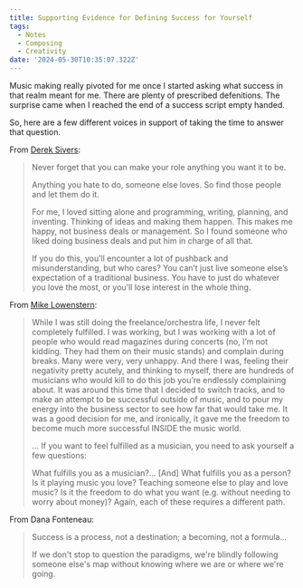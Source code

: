 ```yaml
---
title: Supporting Evidence for Defining Success for Yourself
tags:
  - Notes
  - Composing
  - Creativity
date: '2024-05-30T10:35:07.322Z'
---
```


Music making really pivoted for me once I started asking what success in that realm meant for me. There are plenty of prescribed defenitions. The surprise came when I reached the end of a success script empty handed.

So, here are a few different voices in support of taking the time to answer that question.

From [Derek Sivers](https://sive.rs/ayw7):

> Never forget that you can make your role anything you want it to be.
>
> Anything you hate to do, someone else loves. So find those people and let them do it.
>
> For me, I loved sitting alone and programming, writing, planning, and inventing. Thinking of ideas and making them happen. This makes me happy, not business deals or management. So I found someone who liked doing business deals and put him in charge of all that.
>
> If you do this, you’ll encounter a lot of pushback and misunderstanding, but who cares? You can’t just live someone else’s expectation of a traditional business. You have to just do whatever you love the most, or you’ll lose interest in the whole thing.

From [Mike Lowenstern](https://www.earspasm.com/blogs/blog/how-to-deal-with-not-doing-music-full-time?_pos=1&_sid=7f7a70c95&_ss=r):

> While I was still doing the freelance/orchestra life, I never felt completely fulfilled. I was working, but I was working with a lot of people who would read magazines during concerts (no, I’m not kidding. They had them on their music stands) and complain during breaks. Many were very, very unhappy. And there I was, feeling their negativity pretty acutely, and thinking to myself, there are hundreds of musicians who would kill to do this job you’re endlessly complaining about. It was around this time that I decided to switch tracks, and to make an attempt to be successful outside of music, and to pour my energy into the business sector to see how far that would take me. It was a good decision for me, and ironically, it gave me the freedom to become much more successful INSIDE the music world.
>
> ... If you want to feel fulfilled as a musician, you need to ask yourself a few questions:
>
> What fulfills you as a musician?... [And] What fulfills you as a person? Is it playing music you love? Teaching someone else to play and love music? Is it the freedom to do what you want (e.g. without needing to worry about money)? Again, each of these requires a different path.

From Dana Fonteneau:

> Success is a process, not a destination; a becoming, not a formula...
>
> If we don't stop to question the paradigms, we're blindly following someone else's map without knowing where we are or where we're going.
